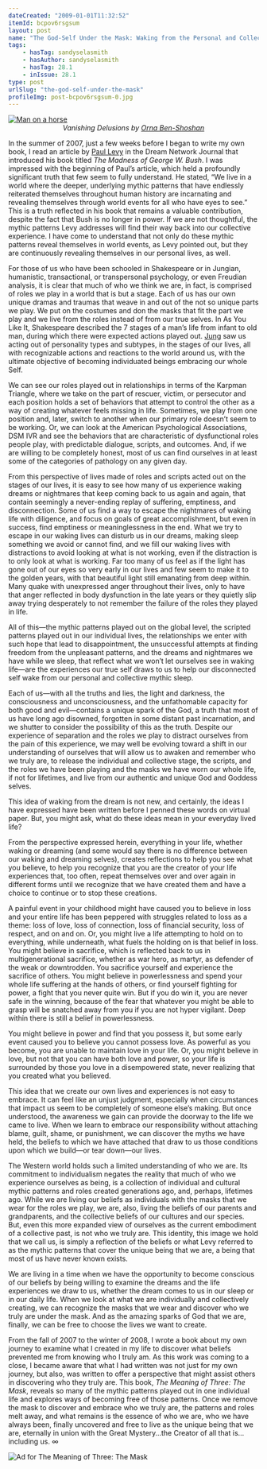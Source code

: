 ```yaml
---
dateCreated: "2009-01-01T11:32:52"
itemId: bcpov6rsgsum
layout: post
name: "The God-Self Under the Mask: Waking from the Personal and Collective Mythic Sleep"
tags:
    - hasTag: sandyselasmith
    - hasAuthor: sandyselasmith
    - hasTag: 28.1
    - inIssue: 28.1
type: post
urlSlug: "the-god-self-under-the-mask"
profileImg: post-bcpov6rsgsum-0.jpg
---
```


<a href="../@ornabenshoshan">
<img src="../images/post-bcpov6rsgsum-0.jpg" style="max-width: 300px; height: auto" alt="Man on a horse"/>
</a>
<!--nopreview--><div style="text-align:center"><i>Vanishing Delusions by <a href="../@ornabenshoshan">Orna Ben-Shoshan</a></i></div><!--/nopreview-->

In the summer of 2007, just a few weeks before I began to write my own book, I read an article by [Paul Levy](../@paullevy) in the Dream Network Journal that introduced his book titled _The Madness of George W. Bush_. I was impressed with the beginning of Paul’s article, which held a profoundly significant truth that few seem to fully understand. He stated, “We live in a world where the deeper, underlying mythic patterns that have endlessly reiterated themselves throughout human history are incarnating and revealing themselves through world events for all who have eyes to see.” This is a truth reflected in his book that remains a valuable contribution, despite the fact that Bush is no longer in power. If we are not thoughtful, the mythic patterns Levy addresses will find their way back into our collective experience. I have come to understand that not only do these mythic patterns reveal themselves in world events, as Levy pointed out, but they are continuously revealing themselves in our personal lives, as well.

For those of us who have been schooled in Shakespeare or in Jungian, humanistic, transactional, or transpersonal psychology, or even Freudian analysis, it is clear that much of who we think we are, in fact, is comprised of roles we play in a world that is but a stage. Each of us has our own unique dramas and traumas that weave in and out of the not so unique parts we play. We put on the costumes and don the masks that fit the part we play and we live from the roles instead of from our true selves. In As You Like It, Shakespeare described the 7 stages of a man’s life from infant to old man, during which there were expected actions played out. [Jung](../topic~jung_and_dreams) saw us acting out of personality types and subtypes, in the stages of our lives, all with recognizable actions and reactions to the world around us, with the ultimate objective of becoming individuated beings embracing our whole Self.

We can see our roles played out in relationships in terms of the Karpman Triangle, where we take on the part of rescuer, victim, or persecutor and each position holds a set of behaviors that attempt to control the other as a way of creating whatever feels missing in life. Sometimes, we play from one position and, later, switch to another when our primary role doesn’t seem to be working. Or, we can look at the American Psychological Associations, DSM IVR and see the behaviors that are characteristic of dysfunctional roles people play, with predictable dialogue, scripts, and outcomes. And, if we are willing to be completely honest, most of us can find ourselves in at least some of the categories of pathology on any given day.

From this perspective of lives made of roles and scripts acted out on the stages of our lives, it is easy to see how many of us experience waking dreams or nightmares that keep coming back to us again and again, that contain seemingly a never-ending replay of suffering, emptiness, and disconnection. Some of us find a way to escape the nightmares of waking life with diligence, and focus on goals of great accomplishment, but even in success, find emptiness or meaninglessness in the end. What we try to escape in our waking lives can disturb us in our dreams, making sleep something we avoid or cannot find, and we fill our waking lives with distractions to avoid looking at what is not working, even if the distraction is to only look at what is working. Far too many of us feel as if the light has gone out of our eyes so very early in our lives and few seem to make it to the golden years, with that beautiful light still emanating from deep within. Many quake with unexpressed anger throughout their lives, only to have that anger reflected in body dysfunction in the late years or they quietly slip away trying desperately to not remember the failure of the roles they played in life.

All of this—the mythic patterns played out on the global level, the scripted patterns played out in our individual lives, the relationships we enter with such hope that lead to disappointment, the unsuccessful attempts at finding freedom from the unpleasant patterns, and the dreams and nightmares we have while we sleep, that reflect what we won’t let ourselves see in waking life—are the experiences our true self draws to us to help our disconnected self wake from our personal and collective mythic sleep.

Each of us—with all the truths and lies, the light and darkness, the consciousness and unconsciousness, and the unfathomable capacity for both good and evil—contains a unique spark of the God, a truth that most of us have long ago disowned, forgotten in some distant past incarnation, and we shutter to consider the possibility of this as the truth. Despite our experience of separation and the roles we play to distract ourselves from the pain of this experience, we may well be evolving toward a shift in our understanding of ourselves that will allow us to awaken and remember who we truly are, to release the individual and collective stage, the scripts, and the roles we have been playing and the masks we have worn our whole life, if not for lifetimes, and live from our authentic and unique God and Goddess selves.

This idea of waking from the dream is not new, and certainly, the ideas I have expressed have been written before I penned these words on virtual paper. But, you might ask, what do these ideas mean in your everyday lived life?

From the perspective expressed herein, everything in your life, whether waking or dreaming (and some would say there is no difference between our waking and dreaming selves), creates reflections to help you see what you believe, to help you recognize that you are the creator of your life experiences that, too often, repeat themselves over and over again in different forms until we recognize that we have created them and have a choice to continue or to stop these creations.

A painful event in your childhood might have caused you to believe in loss and your entire life has been peppered with struggles related to loss as a theme: loss of love, loss of connection, loss of financial security, loss of respect, and on and on. Or, you might live a life attempting to hold on to everything, while underneath, what fuels the holding on is that belief in loss. You might believe in sacrifice, which is reflected back to us in multigenerational sacrifice, whether as war hero, as martyr, as defender of the weak or downtrodden. You sacrifice yourself and experience the sacrifice of others. You might believe in powerlessness and spend your whole life suffering at the hands of others, or find yourself fighting for power, a fight that you never quite win. But if you do win it, you are never safe in the winning, because of the fear that whatever you might be able to grasp will be snatched away from you if you are not hyper vigilant. Deep within there is still a belief in powerlessness.

You might believe in power and find that you possess it, but some early event caused you to believe you cannot possess love. As powerful as you become, you are unable to maintain love in your life. Or, you might believe in love, but not that you can have both love and power, so your life is surrounded by those you love in a disempowered state, never realizing that you created what you believed.

This idea that we create our own lives and experiences is not easy to embrace. It can feel like an unjust judgment, especially when circumstances that impact us seem to be completely of someone else’s making. But once understood, the awareness we gain can provide the doorway to the life we came to live. When we learn to embrace our responsibility without attaching blame, guilt, shame, or punishment, we can discover the myths we have held, the beliefs to which we have attached that draw to us those conditions upon which we build—or tear down—our lives.

The Western world holds such a limited understanding of who we are. Its commitment to individualism negates the reality that much of who we experience ourselves as being, is a collection of individual and cultural mythic patterns and roles created generations ago, and, perhaps, lifetimes ago. While we are living our beliefs as individuals with the masks that we wear for the roles we play, we are, also, living the beliefs of our parents and grandparents, and the collective beliefs of our cultures and our species. But, even this more expanded view of ourselves as the current embodiment of a collective past, is not who we truly are. This identity, this image we hold that we call us, is simply a reflection of the beliefs or what Levy referred to as the mythic patterns that cover the unique being that we are, a being that most of us have never known exists.

We are living in a time when we have the opportunity to become conscious of our beliefs by being willing to examine the dreams and the life experiences we draw to us, whether the dream comes to us in our sleep or in our daily life. When we look at what we are individually and collectively creating, we can recognize the masks that we wear and discover who we truly are under the mask. And as the amazing sparks of God that we are, finally, we can be free to choose the lives we want to create.

From the fall of 2007 to the winter of 2008, I wrote a book about my own journey to examine what I created in my life to discover what beliefs prevented me from knowing who I truly am. As this work was coming to a close, I became aware that what I had written was not just for my own journey, but also, was written to offer a perspective that might assist others in discovering who they truly are. This book, _The Meaning of Three: The Mask_, reveals so many of the mythic patterns played out in one individual life and explores ways of becoming free of those patterns. Once we remove the mask to discover and embrace who we truly are, the patterns and roles melt away, and what remains is the essence of who we are, who we have always been, finally uncovered and free to live as the unique being that we are, eternally in union with the Great Mystery…the Creator of all that is… including us. ∞

![Ad for The Meaning of Three: The Mask](../images/post-bcpov6rsgsum-1.png)
